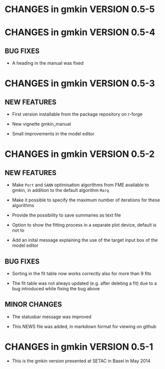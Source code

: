 # CHANGES in gmkin VERSION 0.5-5

# CHANGES in gmkin VERSION 0.5-4

## BUG FIXES

- A heading in the manual was fixed

# CHANGES in gmkin VERSION 0.5-3

## NEW FEATURES

- First version installable from the package repository on r-forge

- New vignette gmkin_manual

- Small improvements in the model editor

# CHANGES in gmkin VERSION 0.5-2

## NEW FEATURES

- Make `Port` and `SANN` optimisation algorithms from FME available to gmkin, in addition to the default algorithm `Marq`

- Make it possible to specify the maximum number of iterations for these algorithms

- Provide the possibility to save summaries as text file

- Option to show the fitting process in a separate plot device, default is not to

- Add an inital message explaining the use of the target input box of the model editor 

## BUG FIXES

- Sorting in the fit table now works correctly also for more than 9 fits

- The fit table was not always updated (e.g. after deleting a fit) due to a bug introduced while fixing the bug above

## MINOR CHANGES

- The statusbar message was improved

- This NEWS file was added, in markdown format for viewing on github

# CHANGES in gmkin VERSION 0.5-1

- This is the gmkin version presented at SETAC in Basel in May 2014

